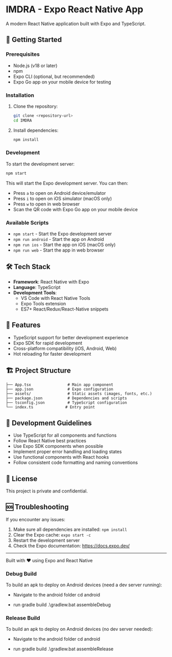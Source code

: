 # IMDRA - Expo React Native App

A modern React Native application built with Expo and TypeScript.

## 🚀 Getting Started

### Prerequisites

- Node.js (v18 or later)
- npm
- Expo CLI (optional, but recommended)
- Expo Go app on your mobile device for testing

### Installation

1. Clone the repository:
   ```bash
   git clone <repository-url>
   cd IMDRA
   ```

2. Install dependencies:
   ```bash
   npm install
   ```

### Development

To start the development server:

```bash
npm start
```


This will start the Expo development server. You can then:

- Press `a` to open on Android device/emulator
- Press `i` to open on iOS simulator (macOS only)
- Press `w` to open in web browser
- Scan the QR code with Expo Go app on your mobile device

### Available Scripts

- `npm start` - Start the Expo development server
- `npm run android` - Start the app on Android
- `npm run ios` - Start the app on iOS (macOS only)
- `npm run web` - Start the app in web browser

## 🛠️ Tech Stack

- **Framework**: React Native with Expo
- **Language**: TypeScript
- **Development Tools**: 
  - VS Code with React Native Tools
  - Expo Tools extension
  - ES7+ React/Redux/React-Native snippets

## 📱 Features

- TypeScript support for better development experience
- Expo SDK for rapid development
- Cross-platform compatibility (iOS, Android, Web)
- Hot reloading for faster development

## 🏗️ Project Structure

```
├── App.tsx                # Main app component
├── app.json               # Expo configuration
├── assets/                # Static assets (images, fonts, etc.)
├── package.json           # Dependencies and scripts
├── tsconfig.json          # TypeScript configuration
└── index.ts              # Entry point
```

## 🤝 Development Guidelines

- Use TypeScript for all components and functions
- Follow React Native best practices
- Use Expo SDK components when possible
- Implement proper error handling and loading states
- Use functional components with React hooks
- Follow consistent code formatting and naming conventions

## 📝 License

This project is private and confidential.

## 🆘 Troubleshooting

If you encounter any issues:

1. Make sure all dependencies are installed: `npm install`
2. Clear the Expo cache: `expo start -c`
3. Restart the development server
4. Check the Expo documentation: https://docs.expo.dev/

---

Built with ❤️ using Expo and React Native


### Debug Build

To build an apk to deploy on Android devices (need a dev server running):
- Navigate to the android folder
   cd android

- run gradle build
   .\gradlew.bat assembleDebug


### Release Build

To build an apk to deploy on Android devices (no dev server needed):
- Navigate to the android folder
   cd android

- run gradle build
   .\gradlew.bat assembleRelease
